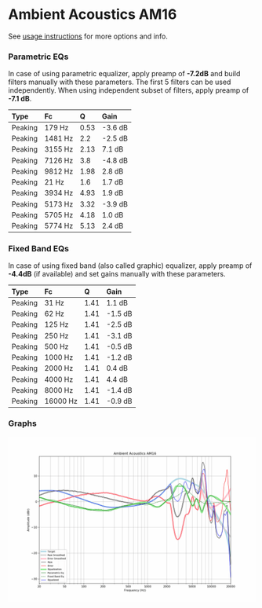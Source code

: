 # Ambient Acoustics AM16
See [usage instructions](https://github.com/jaakkopasanen/AutoEq#usage) for more options and info.

### Parametric EQs
In case of using parametric equalizer, apply preamp of **-7.2dB** and build filters manually
with these parameters. The first 5 filters can be used independently.
When using independent subset of filters, apply preamp of **-7.1 dB**.

| Type    | Fc      |    Q | Gain    |
|:--------|:--------|:-----|:--------|
| Peaking | 179 Hz  | 0.53 | -3.6 dB |
| Peaking | 1481 Hz | 2.2  | -2.5 dB |
| Peaking | 3155 Hz | 2.13 | 7.1 dB  |
| Peaking | 7126 Hz | 3.8  | -4.8 dB |
| Peaking | 9812 Hz | 1.98 | 2.8 dB  |
| Peaking | 21 Hz   | 1.6  | 1.7 dB  |
| Peaking | 3934 Hz | 4.93 | 1.9 dB  |
| Peaking | 5173 Hz | 3.32 | -3.9 dB |
| Peaking | 5705 Hz | 4.18 | 1.0 dB  |
| Peaking | 5774 Hz | 5.13 | 2.4 dB  |

### Fixed Band EQs
In case of using fixed band (also called graphic) equalizer, apply preamp of **-4.4dB**
(if available) and set gains manually with these parameters.

| Type    | Fc       |    Q | Gain    |
|:--------|:---------|:-----|:--------|
| Peaking | 31 Hz    | 1.41 | 1.1 dB  |
| Peaking | 62 Hz    | 1.41 | -1.5 dB |
| Peaking | 125 Hz   | 1.41 | -2.5 dB |
| Peaking | 250 Hz   | 1.41 | -3.1 dB |
| Peaking | 500 Hz   | 1.41 | -0.5 dB |
| Peaking | 1000 Hz  | 1.41 | -1.2 dB |
| Peaking | 2000 Hz  | 1.41 | 0.4 dB  |
| Peaking | 4000 Hz  | 1.41 | 4.4 dB  |
| Peaking | 8000 Hz  | 1.41 | -1.4 dB |
| Peaking | 16000 Hz | 1.41 | -0.9 dB |

### Graphs
![](./Ambient%20Acoustics%20AM16.png)